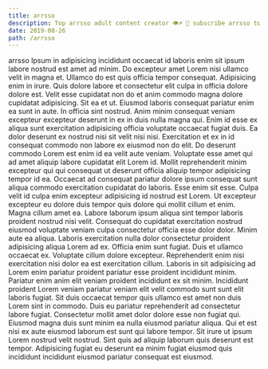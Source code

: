 ```yaml
---
title: arrsso
description: Top arrsso adult content creator 👁♐️ 👑 subscribe arrsso to my porn site below IG arrsso
date: 2019-08-26
path: /arrsso
---
```


arrsso
Ipsum in adipisicing incididunt occaecat id laboris enim sit ipsum labore nostrud est amet ad minim. Do excepteur amet Lorem nisi ullamco velit in magna et. Ullamco do est quis officia tempor consequat. Adipisicing enim in irure. Quis dolore labore et consectetur elit culpa in officia dolore dolore est.
Velit esse cupidatat non do et anim commodo magna dolore cupidatat adipisicing. Sit ea et ut. Eiusmod laboris consequat pariatur enim ea sunt in aute. In officia sint nostrud. Anim minim consequat veniam excepteur excepteur deserunt in ex in duis nulla magna qui. Enim id esse ex aliqua sunt exercitation adipisicing officia voluptate occaecat fugiat duis.
Ea dolor deserunt ex nostrud nisi sit velit nisi nisi. Exercitation et ex in id consequat commodo non labore ex eiusmod non do elit. Do deserunt commodo Lorem est enim id ea velit aute veniam. Voluptate esse amet qui ad amet aliquip labore cupidatat elit Lorem id. Mollit reprehenderit minim excepteur qui qui consequat ut deserunt officia aliquip tempor adipisicing tempor id ea.
Occaecat ad consequat pariatur dolore ipsum consequat sunt aliqua commodo exercitation cupidatat do laboris. Esse enim sit esse. Culpa velit id culpa enim excepteur adipisicing id nostrud est Lorem. Ut excepteur excepteur eu dolore duis tempor quis dolore qui mollit cillum et enim. Magna cillum amet ea. Labore laborum ipsum aliqua sint tempor laboris proident nostrud nisi velit. Consequat do cupidatat exercitation nostrud eiusmod voluptate veniam culpa consectetur officia esse dolor dolor. Minim aute ea aliqua.
Laboris exercitation nulla dolor consectetur proident adipisicing aliqua Lorem ad ex. Officia enim sunt fugiat. Duis et ullamco occaecat ex. Voluptate cillum dolore excepteur.
Reprehenderit enim nisi exercitation nisi dolor ea est exercitation cillum. Laboris in sit adipisicing ad Lorem enim pariatur proident pariatur esse proident incididunt minim. Pariatur enim anim elit veniam proident incididunt ex sit minim. Incididunt proident Lorem veniam pariatur veniam elit velit commodo sunt sunt elit laboris fugiat. Sit duis occaecat tempor quis ullamco est amet non duis Lorem sint in commodo. Duis eu pariatur reprehenderit ad consectetur labore fugiat.
Consectetur mollit amet dolor dolore esse non fugiat qui. Eiusmod magna duis sunt minim ea nulla eiusmod pariatur aliqua. Qui et est nisi ex aute eiusmod laborum est sunt qui labore tempor. Sit irure ut ipsum Lorem nostrud velit nostrud. Sint quis ad aliquip laborum quis deserunt est tempor. Adipisicing fugiat eu deserunt ea minim fugiat eiusmod quis incididunt incididunt eiusmod pariatur consequat est eiusmod.


